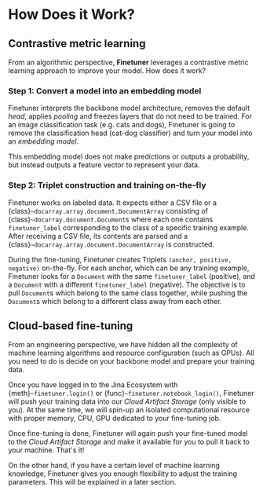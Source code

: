 # How Does it Work?

## Contrastive metric learning

From an algorithmic perspective,
**Finetuner** leverages a contrastive metric learning approach to improve your model.
How does it work?

### Step 1: Convert a model into an embedding model

Finetuner interprets the backbone model architecture,
removes the default *head*, applies *pooling* and freezes layers that do not need to be trained.
For an image classification task (e.g. cats and dogs),
Finetuner is going to remove the classification head (cat-dog classifier) and turn your model into an *embedding model*.

This embedding model does not make predictions or outputs a probability,
but instead outputs a feature vector to represent your data.

### Step 2: Triplet construction and training on-the-fly

Finetuner works on labeled data.
It expects either a CSV file or a {class}`~docarray.array.document.DocumentArray` consisting of {class}`~docarray.document.Document`s where each one contains `finetuner_label` corresponding to the class of a specific training example. After receiving a CSV file, its contents are parsed and a {class}`~docarray.array.document.DocumentArray` is constructed.

During the fine-tuning, Finetuner creates Triplets `(anchor, positive, negative)` on-the-fly.
For each anchor,
which can be any training example,
Finetuner looks for a `Document` with the same `finetuner_label` (positive),
and a `Document` with a different `finetuner_label` (negative).
The objective is to pull `Document`s which belong to the same class together,
while pushing the `Document`s which belong to a different class away from each other.


## Cloud-based fine-tuning

From an engineering perspective,
we have hidden all the complexity of machine learning algorithms and resource configuration (such as GPUs).
All you need to do is decide on your backbone model and prepare your training data.

Once you have logged in to the Jina Ecosystem with {meth}`~finetuner.login()` or {func}`~finetuner.notebook_login()`,
Finetuner will push your training data into our *Cloud Artifact Storage* (only visible to you).
At the same time, we will spin-up an isolated computational resource
with proper memory, CPU, GPU dedicated to your fine-tuning job.

Once fine-tuning is done, Finetuner will again push your fine-tuned model to the *Cloud Artifact Storage*
and make it available for you to pull it back to your machine.
That's it!

On the other hand,
if you have a certain level of machine learning knowledge,
Finetuner gives you enough flexibility to adjust the training parameters.
This will be explained in a later section.
